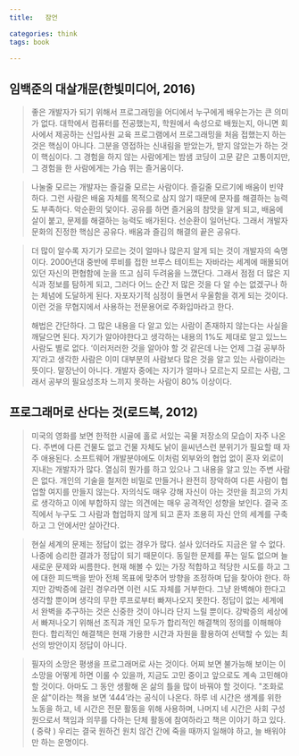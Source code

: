 ```yaml
---
title:   잠언

categories: think 
tags: book
 
---
```


  
  
## 임백준의 대살개문(한빛미디어, 2016)  
> 좋은 개발자가 되기 위해서 프로그래밍을 어디에서 누구에게 배우는가는 큰 의미가 없다. 대학에서 컴퓨터를 전공했는지, 학원에서 속성으로 배웠는지, 아니면 회사에서 제공하는 신입사원 교육 프로그램에서 프로그래밍을 처음 접했는지 하는 것은 핵심이 아니다. 그분을 영접하는 신내림을 받았는가, 받지 않았는가 하는 것이 핵심이다. 그 경험을 하지 않는 사람에게는 밤샘 코딩이 고문 같은 고통이지만, 그 경험을 한 사람에게는 가슴 뛰는 즐거움이다.    
  
> 나눌줄 모르는 개발자는 즐길줄 모르는 사람이다. 즐길줄 모르기에 배움이 빈약하다. 그런 사람은 배움 자체를 목적으로 삼지 않기 때문에 문자를 해결하는 능력도 부족하다. 악순환의 덫이다. 공유를 하면 즐거움의 참맛을 알게 되고, 배움에 살이 붙고, 문제를 해결하는 능력도 배가된다. 선순환이 일어난다. 그래서 개발자 문화의 진정한 핵심은 공유다. 배움과 즐김의 해결의 끝은 공유다.    
  
> 더 많이 알수록 자기가 모르는 것이 얼마나 많은지 알게 되는 것이 개발자의 숙명이다. 2000년대 중반에 루비를 접한 브루스 테이트는 자바라는 세계에 매몰되어 있던 자신의 편협함에 눈을 뜨고 심히 두려움을 느꼈단다. 그래서 점점 더 많은 지식과 정보를 탐하게 되고, 그러다 어느 순간 저 많은 것을 다 알 수는 없겠구나 하는 체념에 도달하게 된다. 자포자기적 심정이 들면서 우울함을 겪게 되는 것이다. 이런 것을 무협지에서 사용하는 전문용어로 주화입마라고 한다.    
>      
> 해법은 간단하다. 그 많은 내용을 다 알고 있는 사람이 존재하지 않는다는 사실을 깨달으면 된다. 자기가 알아야한다고 생각하는 내용의 1%도 제대로 알고 있느느 사람도 별로 없다. ‘이러저러한 것을 알아야 할 것 같은데 나는 언제 그걸 공부하지’라고 생각한 사람은 이미 대부분의 사람보다 많은 것을 알고 있는 사람이라는 뜻이다. 말장난이 아니다. 개발자 중에는 자기가 얼마나 모르는지 모르는 사람, 그래서 공부의 필요성조차 느끼지 못하는 사람이 80% 이상이다.    
  
  
## 프로그래머로 산다는 것(로드북, 2012)  
> 미국의 영화를 보면 한적한 시골에 홀로 서있는 곡물 저장소의 모습이 자주 나온다. 주변에 다른 건물도 없고 건물 자체도 낡이 을씨년스런 분위기가 필요할 때 자주 애용된다. 소프트웨어 개발분야에도 이처럼 외부와의 협업 없이 혼자 외로이 지내는 개발자가 많다. 열심히 뭔가를 하고 있으나 그 내용을 알고 있는 주변 사람은 없다. 개인의 기술을 철저한 비밀로 만들거나 완전히 장악하여 다른 사람이 협업할 여지를 만들지 않는다. 자의식도 매우 강해 자신이 아는 것만을 최고의 가치로 생각하고 이에 부합하지 않는 의견에는 매우 공격적인 성향을 보인다. 결국 조직에서 누구도 그 사람과 협업하지 않게 되고 혼자 조용히 자신 안의 세계를 구축하고 그 안에서만 살아간다.    
  
> 현실 세계의 문제는 정답이 없는 경우가 많다. 설사 있더라도 지금은 알 수 없다. 나중에 승리한 결과가 정답이 되기 때문이다. 동일한 문제를 푸는 일도 없으며 늘 새로운 문제와 씨름한다. 현재 해볼 수 있는 가장 적합하고 적당한 시도를 하고 그에 대한 피드백을 받아 전체 목표에 맞추어 방향을 조정하며 답을 찾아야 한다. 하지만 강박증에 걸린 경우라면 이런 시도 자체를 거부한다. 그냥 완벽해야 한다고 생각할 뿐이며 생각의 무한 루프로부터 빠져나오지 못한다. 정답이 없는 세계에서 완벽을 추구하는 것은 신중한 것이 아니라 단지 느릴 뿐이다. 강박증의 세상에서 빠져나오기 위해선 조직과 개인 모두가 합리적인 해결책의 정의를 이해해야 한다. 합리적인 해결책은 현재 가용한 시간과 자원을 활용하여 선택할 수 있는 최선의 방안이지 정답이 아니다.    
  
> 필자의 소망은 평생을 프로그래머로 사는 것이다. 어찌 보면 불가능해 보이는 이 소망을 어떻게 하면 이룰 수 있을까, 지금도 고민 중이고 앞으로도 계속 고민해야 할 것이다. 아마도 그 동안 생활해 온 삶의 틀을 많이 바꿔야 할 것이다. "조화로운 삶"이라는 책을 보면 ‘444’라는 공식이 나온다. 하루 네 시간은 생계를 위한 노동을 하고, 네 시간은 전문 활동을 위해 사용하며, 나머지 네 시간은 사회 구성원으로서 책임과 의무를 다하는 단체 활동에 참여하라고 책은 이야기 하고 있다. ( 중략 ) 우리는 결국 원하건 원치 않건 간에 죽을 때까지 일해야 하고, 늘 배워야만 하는 운명이다.    
